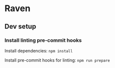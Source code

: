 # Raven

## Dev setup

### Install linting pre-commit hooks

Install dependencies: `npm install`

Install pre-commit hooks for linting: `npm run prepare`
